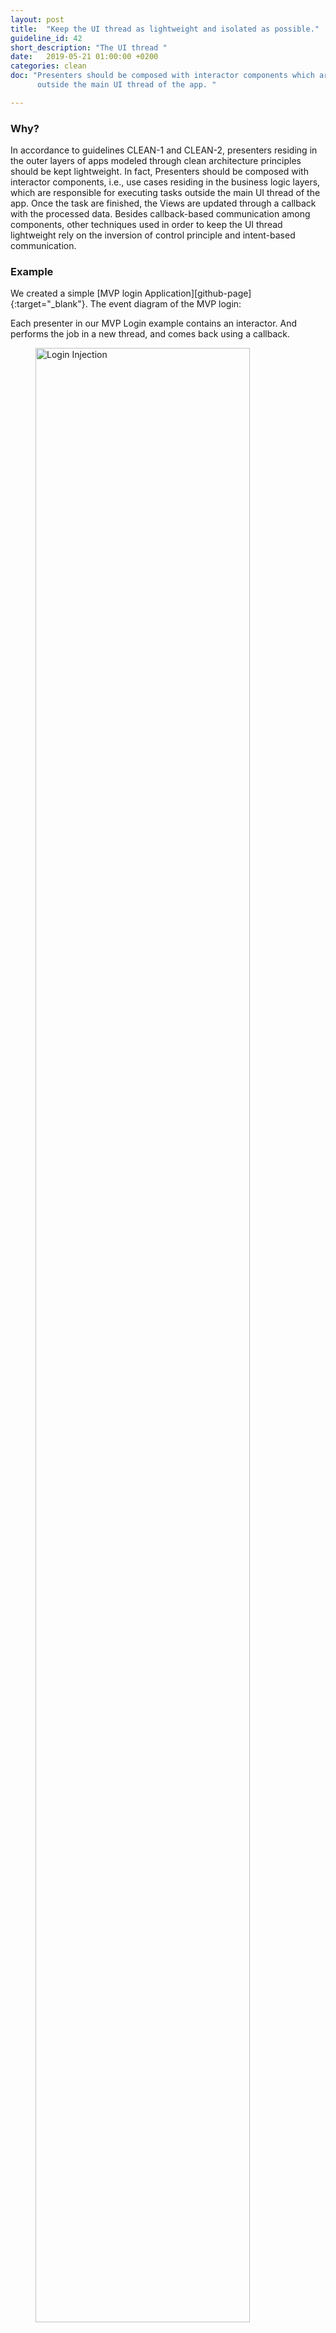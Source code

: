 ```yaml
---
layout: post
title:  "Keep the UI thread as lightweight and isolated as possible."
guideline_id: 42
short_description: "The UI thread "
date:   2019-05-21 01:00:00 +0200
categories: clean
doc: "Presenters should be composed with interactor components which are responsible for executing tasks
      outside the main UI thread of the app. "

---
```

<h3>Why?</h3>
In accordance to guidelines CLEAN-1
and CLEAN-2, presenters residing in the outer layers of
apps modeled through clean architecture principles should
be kept lightweight. In fact, Presenters should be composed
with interactor components, i.e., use cases residing in the
business logic layers, which are responsible for executing tasks
outside the main UI thread of the app. Once the task are
finished, the Views are updated through a callback with the
processed data. Besides callback-based communication among
components, other techniques used in order to keep the UI
thread lightweight rely on the inversion of control principle
and intent-based communication.

<h3>Example</h3>
We created a simple [MVP login Application][github-page]{:target="_blank"}. The event diagram of the MVP login:

Each presenter in our MVP Login example contains an interactor. And performs the job in a 
new thread, and comes back using a callback.


<figure>
  <img src="/assets/MVPLogin_injection.png" alt="Login Injection" width="90%">
</figure>


This keeps the UI thread lighter than when the MainActivity would perform the request on the MainThread.

Check out the [Github page][github-page]{:target="_blank"} to view the complete repository.

<a href="https://github.com/Geertdepont/bachelor_thesis/tree/master/MVPLogin" target="_blank"><button type="button" class="btn btn-primary btn-icon-right">Go to the github page</button></a>

[github-page]: https://github.com/Geertdepont/bachelor_thesis/tree/master/MVPLogin

This guideline was extracted from:
<table id="guidelinelinks">
    <tr>
       <th>Id</th>
       <th>Guideline</th>
       <th>URL</th>
    </tr>
    <tr>
       <td>187</td>
       <td> Presentation layer: Presenters in this layer are composed with interactors (use cases) that perform the job in a new thread outside the main android UI thread, and come back using a callback with the data that will be rendered in the view.</td>
       <td><a href=" https://fernandocejas.com/2014/09/03/architecting-android-the-clean-way/" target="_blank"> https://fernandocejas.com/2014/09/03/architecting-android-the-clean-way/</a></td>
    </tr>
    <tr>
       <td>193</td>
       <td>
          Data transformation/composition: we can combine multiple Observables
          <T>
          without affecting the client, which makes our solution more scalable.
       </td>
       <td><a href="https://fernandocejas.com/2015/07/18/architecting-android-the-evolution/" target="_blank"> https://fernandocejas.com/2015/07/18/architecting-android-the-evolution/</a></td>